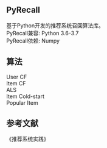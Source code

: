 ## PyRecall
基于Python开发的推荐系统召回算法库。  
PyRecall兼容: Python 3.6-3.7  
PyRecall依赖: Numpy  

## 算法
User CF  
Item CF  
ALS  
Item Cold-start  
Popular Item  


## 参考文献
《推荐系统实践》
